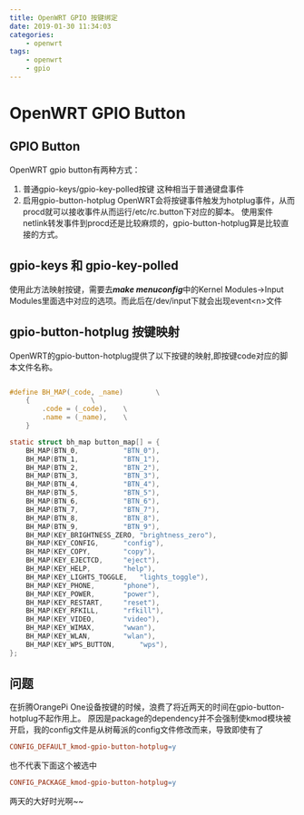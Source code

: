```yaml
---
title: OpenWRT GPIO 按键绑定
date: 2019-01-30 11:34:03
categories:
	- openwrt
tags:
	- openwrt
	- gpio
---
```


# OpenWRT GPIO Button

## GPIO Button

OpenWRT gpio button有两种方式：
1. 普通gpio-keys/gpio-key-polled按键
	这种相当于普通键盘事件
2. 启用gpio-button-hotplug
	OpenWRT会将按键事件触发为hotplug事件，从而procd就可以接收事件从而运行/etc/rc.button下对应的脚本。 使用案件netlink转发事件到procd还是比较麻烦的，gpio-button-hotplug算是比较直接的方式。


## gpio-keys 和 gpio-key-polled

使用此方法映射按键，需要去***make menuconfig***中的Kernel Modules->Input Modules里面选中对应的选项。而此后在/dev/input下就会出现event<n\>文件


## gpio-button-hotplug 按键映射

OpenWRT的gpio-button-hotplug提供了以下按键的映射,即按键code对应的脚本文件名称。

```c

#define BH_MAP(_code, _name)		\
	{				\
		.code = (_code),	\
		.name = (_name),	\
	}

static struct bh_map button_map[] = {
	BH_MAP(BTN_0,			"BTN_0"),
	BH_MAP(BTN_1,			"BTN_1"),
	BH_MAP(BTN_2,			"BTN_2"),
	BH_MAP(BTN_3,			"BTN_3"),
	BH_MAP(BTN_4,			"BTN_4"),
	BH_MAP(BTN_5,			"BTN_5"),
	BH_MAP(BTN_6,			"BTN_6"),
	BH_MAP(BTN_7,			"BTN_7"),
	BH_MAP(BTN_8,			"BTN_8"),
	BH_MAP(BTN_9,			"BTN_9"),
	BH_MAP(KEY_BRIGHTNESS_ZERO,	"brightness_zero"),
	BH_MAP(KEY_CONFIG,		"config"),
	BH_MAP(KEY_COPY,		"copy"),
	BH_MAP(KEY_EJECTCD,		"eject"),
	BH_MAP(KEY_HELP,		"help"),
	BH_MAP(KEY_LIGHTS_TOGGLE,	"lights_toggle"),
	BH_MAP(KEY_PHONE,		"phone"),
	BH_MAP(KEY_POWER,		"power"),
	BH_MAP(KEY_RESTART,		"reset"),
	BH_MAP(KEY_RFKILL,		"rfkill"),
	BH_MAP(KEY_VIDEO,		"video"),
	BH_MAP(KEY_WIMAX,		"wwan"),
	BH_MAP(KEY_WLAN,		"wlan"),
	BH_MAP(KEY_WPS_BUTTON,		"wps"),
};

```


## 问题

在折腾OrangePi One设备按键的时候，浪费了将近两天的时间在gpio-button-hotplug不起作用上。 原因是package的dependency并不会强制使kmod模块被开启，我的config文件是从树莓派的config文件修改而来，导致即使有了

```makefile
CONFIG_DEFAULT_kmod-gpio-button-hotplug=y
```

也不代表下面这个被选中
```makefile
CONFIG_PACKAGE_kmod-gpio-button-hotplug=y
```

两天的大好时光啊~~


